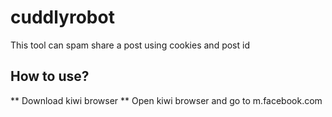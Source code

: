 # cuddlyrobot
This tool can spam share a post using cookies and post id
## How to use?
** Download kiwi browser
** Open kiwi browser and go to m.facebook.com
